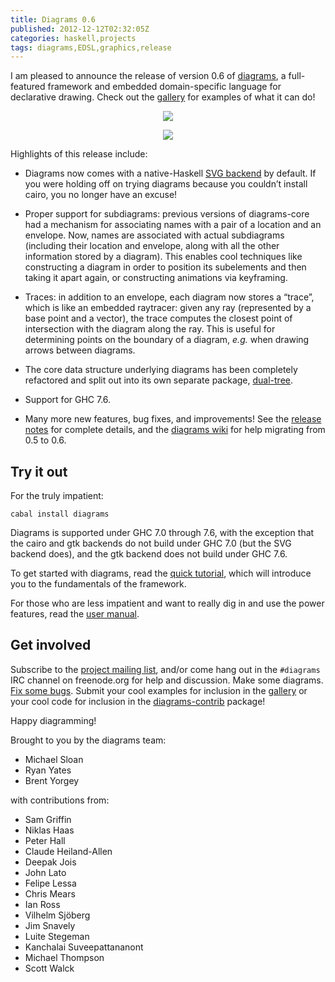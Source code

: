 ```yaml
---
title: Diagrams 0.6
published: 2012-12-12T02:32:05Z
categories: haskell,projects
tags: diagrams,EDSL,graphics,release
---
```


<p>I am pleased to announce the release of version 0.6 of <a href="http://projects.haskell.org/diagrams">diagrams</a>, a full-featured framework and embedded domain-specific language for declarative drawing. Check out the <a href="http://projects.haskell.org/diagrams/gallery.html">gallery</a> for examples of what it can do!</p>

<div style='text-align:center;'>

<p><a href="http://mathlesstraveled.com/2012/11/05/more-factorization-diagrams/"><img src="http://mathlesstraveled.files.wordpress.com/2012/11/77455a72e05ff905c9c81cd250b45fa6.png" /></a></p>
<p><a href="http://projects.haskell.org/diagrams/gallery/PythagoreanTree.html"><img src="http://projects.haskell.org/diagrams/gallery/PythagoreanTree.png" /></a></p>

</div>

<p>Highlights of this release include:</p>
<ul>
<li><p>Diagrams now comes with a native-Haskell <a href="http://hackage.haskell.org/package/diagrams%2Dsvg">SVG backend</a> by default. If you were holding off on trying diagrams because you couldn’t install cairo, you no longer have an excuse!</p></li>
<li><p>Proper support for subdiagrams: previous versions of diagrams-core had a mechanism for associating names with a pair of a location and an envelope. Now, names are associated with actual subdiagrams (including their location and envelope, along with all the other information stored by a diagram). This enables cool techniques like constructing a diagram in order to position its subelements and then taking it apart again, or constructing animations via keyframing.</p></li>
<li><p>Traces: in addition to an envelope, each diagram now stores a “trace”, which is like an embedded raytracer: given any ray (represented by a base point and a vector), the trace computes the closest point of intersection with the diagram along the ray. This is useful for determining points on the boundary of a diagram, <em>e.g.</em> when drawing arrows between diagrams.</p></li>
<li><p>The core data structure underlying diagrams has been completely refactored and split out into its own separate package, <a href="http://hackage.haskell.org/package/dual%2Dtree">dual-tree</a>.</p></li>
<li><p>Support for GHC 7.6.</p></li>
<li><p>Many more new features, bug fixes, and improvements! See the <a href="http://projects.haskell.org/diagrams/releases.html">release notes</a> for complete details, and the <a href="http://www.haskell.org/haskellwiki/Diagrams/Migrate0.6">diagrams wiki</a> for help migrating from 0.5 to 0.6.</p></li>
</ul>
<h2 id="try-it-out">Try it out</h2>
<p>For the truly impatient:</p>
<pre><code>cabal install diagrams</code></pre>
<p>Diagrams is supported under GHC 7.0 through 7.6, with the exception that the cairo and gtk backends do not build under GHC 7.0 (but the SVG backend does), and the gtk backend does not build under GHC 7.6.</p>
<p>To get started with diagrams, read the <a href="http://projects.haskell.org/diagrams/tutorial/DiagramsTutorial.html">quick tutorial</a>, which will introduce you to the fundamentals of the framework.</p>
<p>For those who are less impatient and want to really dig in and use the power features, read the <a href="http://projects.haskell.org/diagrams/manual/diagrams-manual.html">user manual</a>.</p>
<h2 id="get-involved">Get involved</h2>
<p>Subscribe to the <a href="http://groups.google.com/group/diagrams-discuss">project mailing list</a>, and/or come hang out in the <code>#diagrams</code> IRC channel on freenode.org for help and discussion. Make some diagrams. <a href="http://github.com/diagrams/">Fix some bugs</a>. Submit your cool examples for inclusion in the <a href="http://projects.haskell.org/diagrams/gallery.html">gallery</a> or your cool code for inclusion in the <a href="http://hackage.haskell.org/package/diagrams%2Dcontrib">diagrams-contrib</a> package!</p>
<p>Happy diagramming!</p>
<p>Brought to you by the diagrams team:</p>
<ul>
<li>Michael Sloan</li>
<li>Ryan Yates</li>
<li>Brent Yorgey</li>
</ul>
<p>with contributions from:</p>
<ul>
<li>Sam Griffin</li>
<li>Niklas Haas</li>
<li>Peter Hall</li>
<li>Claude Heiland-Allen</li>
<li>Deepak Jois</li>
<li>John Lato</li>
<li>Felipe Lessa</li>
<li>Chris Mears</li>
<li>Ian Ross</li>
<li>Vilhelm Sjöberg</li>
<li>Jim Snavely</li>
<li>Luite Stegeman</li>
<li>Kanchalai Suveepattananont</li>
<li>Michael Thompson</li>
<li>Scott Walck</li>
</ul>

